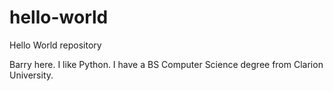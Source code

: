 # hello-world
Hello World repository

Barry here.  I like Python.
I have a BS Computer Science degree from Clarion University.

